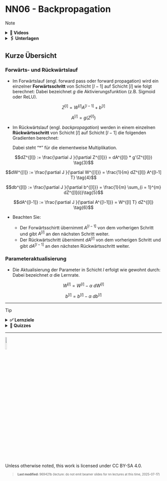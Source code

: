 # NN06 - Backpropagation

> [!NOTE]
>
> <details>
>
> <summary><strong>🎦 Videos</strong></summary>
>
> - [NN6.1 - MLP Backpropagation 1](https://youtu.be/G9x75THjueQ)
> - [NN6.2 - MLP Backpropagation 2](https://youtu.be/9Ku0dJ8pGrU)
> - [NN6.3 - MLP Zusammenfassung](https://youtu.be/uvT4WPIIkwQ)
>
> </details>
>
> <details>
>
> <summary><strong>🖇 Unterlagen</strong></summary>
>
> - [NN06-MLP_Backpropagation.pdf](https://github.com/Artificial-Intelligence-HSBI-TDU/KI-Vorlesung/blob/master/lecture/nn/files/NN06-MLP_Backpropagation.pdf)
> - [NN06.2-MLP_Backpropagation_Beispiel.pdf](https://github.com/Artificial-Intelligence-HSBI-TDU/KI-Vorlesung/blob/master/lecture/nn/files/NN06.2-MLP_Backpropagation_Beispiel.pdf)
>
> </details>

## Kurze Übersicht

### Forwärts- und Rückwärtslauf

- Im Forwärtslauf (engl. forward pass oder forward propagation) wird ein
  einzelner **Forwärtsschritt** von Schicht $`[l-1]`$ auf Schicht
  $`[l]`$ wie folgt berechnet: Dabei bezeichnet $`g`$ die
  Aktivierungsfunktion (z.B. Sigmoid oder ReLU).

``` math
Z^{[l]} = W^{[l]}A^{[l-1]} + b^{[l]} \tag{1}
```

``` math
A^{[l]} = g(Z^{[l]}) \tag{2}
```

- Im Rückwärtslauf (engl. *backpropagation*) werden in einem einzelnen
  **Rückwärtsschritt** von Schicht $`[l]`$ auf Schicht $`[l-1]`$ die
  folgenden Gradienten berechnet:

  Dabei steht “$`*`$” für die elementweise Multiplikation.

``` math
dZ^{[l]} := \frac{\partial J }{\partial Z^{[l]}} = dA^{[l]} * g'(Z^{[l]}) \tag{3}
```

``` math
dW^{[l]} := \frac{\partial J }{\partial W^{[l]}} = \frac{1}{m} dZ^{[l]} A^{[l-1] T} \tag{4}
```

``` math
db^{[l]} := \frac{\partial J }{\partial b^{[l]}} = \frac{1}{m} \sum_{i = 1}^{m} dZ^{[l](i)}\tag{5}
```

``` math
dA^{[l-1]} := \frac{\partial J }{\partial A^{[l-1]}} = W^{[l] T} dZ^{[l]} \tag{6}
```

- Beachten Sie:

  - Der Forwärtsschirtt übernimmt $`A^{[l-1]}`$ von dem vorherigen
    Schritt und gibt $`A^{[l]}`$ an den nächsten Schritt weiter.
  - Der Rückwärtschritt übernimmt $`dA^{[l]}`$ von dem vorherigen
    Schritt und gibt $`dA^{[l-1]}`$ an den nächsten Rückwärtsschritt
    weiter.

### Parameteraktualisierung

- Die Aktualisierung der Parameter in Schicht $`l`$ erfolgt wie gewohnt
  durch: Dabei bezeichnet $`\alpha`$ die Lernrate.

``` math
W^{[l]} = W^{[l]} - \alpha \text{ } dW^{[l]} \tag{7}
```

``` math
b^{[l]} = b^{[l]} - \alpha \text{ } db^{[l]} \tag{8}
```

------------------------------------------------------------------------

> [!TIP]
>
> <details>
>
> <summary><strong>✅ Lernziele</strong></summary>
>
> - k2: Forwärts- und Rückwärtslauf in Matrix Notation mit mehreren Datenpunkten als Eingabe
> - k2: Ableitung der Aktivierungsfunktionen
> - k3: Berechnung der partiellen Ableitungen
> - k3: Rückwärtslauf (backpropagation) für ein gegebenes MLP
>
> </details>
>
> <details>
>
> <summary><strong>🧩 Quizzes</strong></summary>
>
> - [Selbsttest Backpropagation
>   (ILIAS)](https://www.hsbi.de/elearning/goto.php?target=tst_1106593&client_id=FH-Bielefeld)
>
> </details>

------------------------------------------------------------------------

<img src="https://licensebuttons.net/l/by-sa/4.0/88x31.png" width="10%">

Unless otherwise noted, this work is licensed under CC BY-SA 4.0.

<blockquote><p><sup><sub><strong>Last modified:</strong> 969421b (lecture: do not emit beamer slides for nn lectures at this time, 2025-07-17)<br></sub></sup></p></blockquote>

